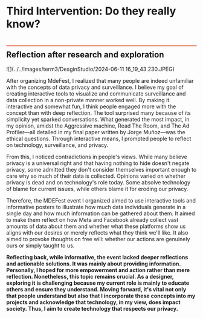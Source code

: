 # Third Intervention: Do they really know?
<div style="height:2px; background-color: #E17858; margin-top: 40px; margin-bottom: -20px;"></div>

## Reflection after research and exploration


![](../../images/term3/DesginStudio/2024-06-11 16_19_43.230.JPEG)

After organizing MdeFest, I realized that many people are indeed unfamiliar with the concepts of data privacy and surveillance. I believe my goal of creating interactive tools to visualize and communicate surveillance and data collection in a non-private manner worked well. By making it interactive and somewhat fun, I think people engaged more with the concept than with deep reflection. The tool surprised many because of its simplicity yet sparked conversations. What generated the most impact, in my opinion, amidst the Aggressive machine, Read The Room, and The Ad Profiler—all detailed in my final paper written by Jorge Muñoz—was the ethical questions. Through interactive means, I prompted people to reflect on technology, surveillance, and privacy.

From this, I noticed contradictions in people's views. While many believe privacy is a universal right and that having nothing to hide doesn't negate privacy, some admitted they don't consider themselves important enough to care why so much of their data is collected. Opinions varied on whether privacy is dead and on technology's role today. Some absolve technology of blame for current issues, while others blame it for eroding our privacy.

Therefore, the MDEFest event I organized aimed to use interactive tools and informative posters to illustrate how much data individuals generate in a single day and how much information can be gathered about them. It aimed to make them reflect on how Meta and Facebook already collect vast amounts of data about them and whether what these platforms show us aligns with our desires or merely reflects what they think we'll like. It also aimed to provoke thoughts on free will: whether our actions are genuinely ours or simply taught to us.

**Reflecting back, while informative, the event lacked deeper reflections and actionable solutions. It was mainly about providing information. Personally, I hoped for more empowerment and action rather than mere reflection. Nonetheless, this topic remains crucial. As a designer, exploring it is challenging because my current role is mainly to educate others and ensure they understand. Moving forward, it's vital not only that people understand but also that I incorporate these concepts into my projects and acknowledge that technology, in my view, does impact society. Thus, I aim to create technology that respects our privacy.**